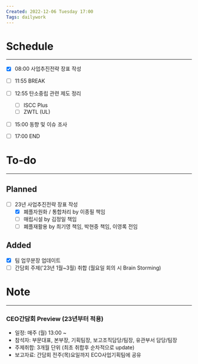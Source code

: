 ```yaml
---
Created: 2022-12-06 Tuesday 17:00
Tags: dailywork
---
```


# Schedule
---
- [x] 08:00 사업추진전략 장표 작성
- [ ] 11:55 BREAK
- [ ] 12:55 탄소중립 관련 제도 정리
	- [ ] ISCC Plus
	- [ ] ZWTL (UL)
- [ ] 15:00 동향 및 이슈 조사
- [ ] 17:00 END


# To-do
---
## Planned
- [ ] 23년 사업추진전략 장표 작성
	- [x] 폐플자원화 / 통합처리 by 이종필 책임
	- [ ] 매립시설 by 김정일 책임
	- [ ] 폐플재활용 by 최기영 책임, 박현중 책임, 이영록 전임

## Added
- [x] 팀 업무분장 업데이트
- [ ] 간담회 주제('23년 1월~3월) 취합 (월요일 회의 시 Brain Storming)

# Note
---
### CEO간담회 Preview (23년부터 적용)
- 일정: 매주 (월) 13:00 ~ 
- 참석자: 부문대표, 본부장, 기획팀장, 보고조직담당/팀장, 유관부서 담당/팀장
- 주제취합: 3개월 단위 (최초 취합후 순차적으로 update)
- 보고자료: 간담회 전주(목)요일까지 ECO사업기획팀에 공유